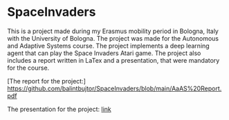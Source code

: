 # SpaceInvaders
This is a project made during my Erasmus mobility period in Bologna, Italy with the University of Bologna. The project was made for the Autonomous and Adaptive Systems course. The project implements a deep learning agent that can play the Space Invaders Atari game. The project also includes a report written in LaTex and a presentation, that were mandatory for the course.

[The report for the project:] https://github.com/balintbujtor/SpaceInvaders/blob/main/AaAS%20Report.pdf

The presentation for the project: [link](SpaceInvaders/README.md)
